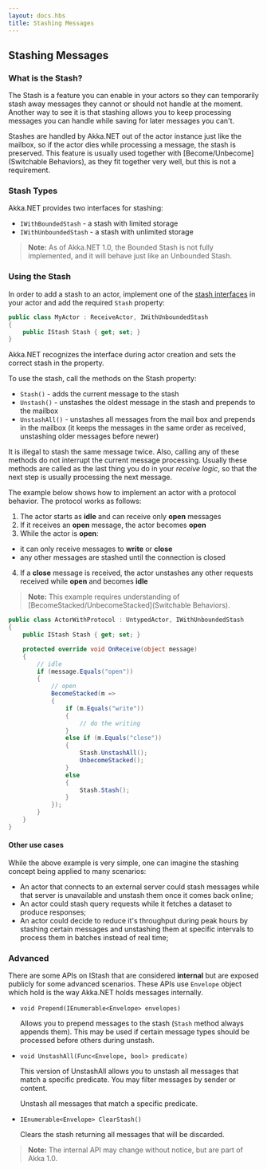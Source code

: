 ```yaml
---
layout: docs.hbs
title: Stashing Messages
---
```


## Stashing Messages

### What is the Stash?

The Stash is a feature you can enable in your actors so they can temporarily stash away messages they cannot or should not handle at the moment. Another way to see it is that stashing allows you to keep processing messages you can handle while saving for later messages you can't.

Stashes are handled by Akka.NET out of the actor instance just like the mailbox, so if the actor dies while processing a message, the stash is preserved. This feature is usually used together with [Become/Unbecome](Switchable Behaviors), as they fit together very well, but this is not a requirement.

### Stash Types

Akka.NET provides two interfaces for stashing:

* `IWithBoundedStash` - a stash with limited storage
* `IWithUnboundedStash` - a stash with unlimited storage

> **Note:**
> As of Akka.NET 1.0, the Bounded Stash is not fully implemented, and it will behave just like an Unbounded Stash.

### Using the Stash

In order to add a stash to an actor, implement one of the [stash interfaces](#stash-types) in your actor and add the required `Stash` property:

```cs
public class MyActor : ReceiveActor, IWithUnboundedStash
{
    public IStash Stash { get; set; }
}

```

Akka.NET recognizes the interface during actor creation and sets the correct stash in the property.

To use the stash, call the methods on the Stash property:

* `Stash()` - adds the current message to the stash
* `Unstash()` - unstashes the oldest message in the stash and prepends to the mailbox
* `UnstashAll()` - unstashes all messages from the mail box and prepends in the mailbox (it keeps the messages in the same order as received, unstashing older messages before newer)

It is illegal to stash the same message twice. Also, calling any of these methods do not interrupt the current message processing. Usually these methods are called as the last thing you do in your *receive logic*, so that the next step is usually processing the next message.

The example below shows how to implement an actor with a protocol behavior. The protocol works as follows:

1. The actor starts as **idle** and can receive only **open** messages
2. If it receives an **open** message, the actor becomes **open**
3. While the actor is **open**:
  - it can only receive messages to **write** or **close**
  - any other messages are stashed until the connection is closed
4. If a **close** message is received, the actor unstashes any other requests received while **open** and becomes **idle**

> **Note:** This example requires understanding of [BecomeStacked/UnbecomeStacked](Switchable Behaviors).

```cs
public class ActorWithProtocol : UntypedActor, IWithUnboundedStash
{
    public IStash Stash { get; set; }

    protected override void OnReceive(object message)
    {
        // idle
        if (message.Equals("open"))
        {
            // open
            BecomeStacked(m =>
            {
                if (m.Equals("write"))
                {
                    // do the writing
                }
                else if (m.Equals("close"))
                {
                    Stash.UnstashAll();
                    UnbecomeStacked();
                }
                else
                {
                    Stash.Stash();
                }
            });
        }
    }
}
```

#### Other use cases

While the above example is very simple, one can imagine the stashing concept being applied to many scenarios:

* An actor that connects to an external server could stash messages while that server is unavailable and unstash them once it comes back online;
* An actor could stash query requests while it fetches a dataset to produce responses;
* An actor could decide to reduce it's throughput during peak hours by stashing certain messages and unstashing them at specific intervals to process them in batches instead of real time;

### Advanced

There are some APIs on IStash that are considered **internal** but are exposed publicly for some advanced scenarios. These APIs use `Envelope` object which hold is the way Akka.NET holds messages internally.

* `void Prepend(IEnumerable<Envelope> envelopes)`

  Allows you to prepend messages to the stash (`Stash` method always appends them). This may be used if certain message types should be processed before others during unstash.

* `void UnstashAll(Func<Envelope, bool> predicate)`

  This version of UnstashAll allows you to unstash all messages that match a specific predicate. You may filter messages by sender or content.

  Unstash all messages that match a specific predicate.

* `IEnumerable<Envelope> ClearStash()`

  Clears the stash returning all messages that will be discarded.

> **Note:** The internal API may change without notice, but are part of Akka 1.0.
